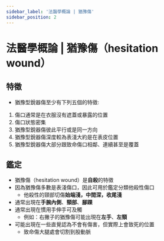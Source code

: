 ```yaml
---
sidebar_label: '法醫學概論 | 猶豫傷'
sidebar_position: 2
---
```

# 法醫學概論 | 猶豫傷（hesitation wound）
## 特徵
* 猶豫型銳器傷至少有下列五個的特徵: 
1. 傷口通常是在衣服沒有遮蓋或暴露的位置
3. 傷口狀態密集
4. 猶豫型銳器傷彼此平行或是同一方向
5. 猶豫型銳器傷深度較為表淺大約是在表皮位置
6. 猶豫型銳器傷大部分跟致命傷口相鄰、連續甚至是覆蓋


## 鑑定
- 猶豫傷（hesitation wound）是**自殺**的特徵
- 因為猶豫傷多數是表淺傷口，因此可用於鑑定分類他殺性傷口
    - 他殺性的頸部切傷**始端淺，中間深，收尾淺**
- 通常出現在**手腕內側**、**頸部**、**腳踝**
- 通常出現在慣用手伸手可及觸
    - 例如：右撇子的猶豫傷可能出現在**左手**、**左頸**
- 可能出現在一些直覺認為不會有傷害，但實際上會致死的位置
    - 致命傷大腿處會切割到股動脈
